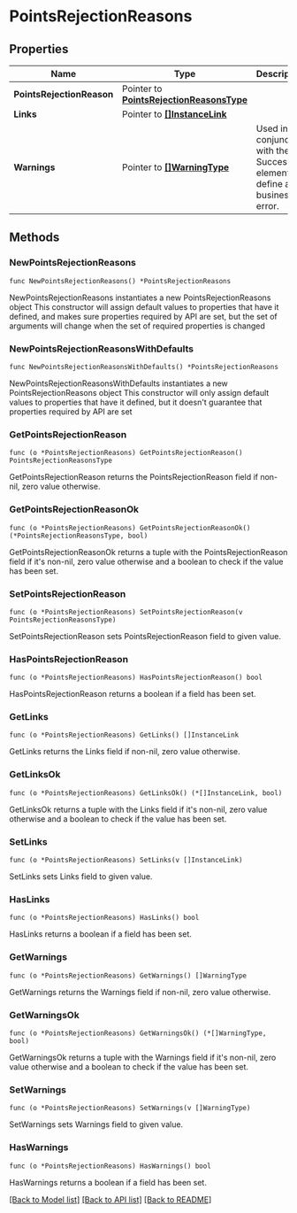 # PointsRejectionReasons

## Properties

Name | Type | Description | Notes
------------ | ------------- | ------------- | -------------
**PointsRejectionReason** | Pointer to [**PointsRejectionReasonsType**](PointsRejectionReasonsType.md) |  | [optional] 
**Links** | Pointer to [**[]InstanceLink**](InstanceLink.md) |  | [optional] 
**Warnings** | Pointer to [**[]WarningType**](WarningType.md) | Used in conjunction with the Success element to define a business error. | [optional] 

## Methods

### NewPointsRejectionReasons

`func NewPointsRejectionReasons() *PointsRejectionReasons`

NewPointsRejectionReasons instantiates a new PointsRejectionReasons object
This constructor will assign default values to properties that have it defined,
and makes sure properties required by API are set, but the set of arguments
will change when the set of required properties is changed

### NewPointsRejectionReasonsWithDefaults

`func NewPointsRejectionReasonsWithDefaults() *PointsRejectionReasons`

NewPointsRejectionReasonsWithDefaults instantiates a new PointsRejectionReasons object
This constructor will only assign default values to properties that have it defined,
but it doesn't guarantee that properties required by API are set

### GetPointsRejectionReason

`func (o *PointsRejectionReasons) GetPointsRejectionReason() PointsRejectionReasonsType`

GetPointsRejectionReason returns the PointsRejectionReason field if non-nil, zero value otherwise.

### GetPointsRejectionReasonOk

`func (o *PointsRejectionReasons) GetPointsRejectionReasonOk() (*PointsRejectionReasonsType, bool)`

GetPointsRejectionReasonOk returns a tuple with the PointsRejectionReason field if it's non-nil, zero value otherwise
and a boolean to check if the value has been set.

### SetPointsRejectionReason

`func (o *PointsRejectionReasons) SetPointsRejectionReason(v PointsRejectionReasonsType)`

SetPointsRejectionReason sets PointsRejectionReason field to given value.

### HasPointsRejectionReason

`func (o *PointsRejectionReasons) HasPointsRejectionReason() bool`

HasPointsRejectionReason returns a boolean if a field has been set.

### GetLinks

`func (o *PointsRejectionReasons) GetLinks() []InstanceLink`

GetLinks returns the Links field if non-nil, zero value otherwise.

### GetLinksOk

`func (o *PointsRejectionReasons) GetLinksOk() (*[]InstanceLink, bool)`

GetLinksOk returns a tuple with the Links field if it's non-nil, zero value otherwise
and a boolean to check if the value has been set.

### SetLinks

`func (o *PointsRejectionReasons) SetLinks(v []InstanceLink)`

SetLinks sets Links field to given value.

### HasLinks

`func (o *PointsRejectionReasons) HasLinks() bool`

HasLinks returns a boolean if a field has been set.

### GetWarnings

`func (o *PointsRejectionReasons) GetWarnings() []WarningType`

GetWarnings returns the Warnings field if non-nil, zero value otherwise.

### GetWarningsOk

`func (o *PointsRejectionReasons) GetWarningsOk() (*[]WarningType, bool)`

GetWarningsOk returns a tuple with the Warnings field if it's non-nil, zero value otherwise
and a boolean to check if the value has been set.

### SetWarnings

`func (o *PointsRejectionReasons) SetWarnings(v []WarningType)`

SetWarnings sets Warnings field to given value.

### HasWarnings

`func (o *PointsRejectionReasons) HasWarnings() bool`

HasWarnings returns a boolean if a field has been set.


[[Back to Model list]](../README.md#documentation-for-models) [[Back to API list]](../README.md#documentation-for-api-endpoints) [[Back to README]](../README.md)


